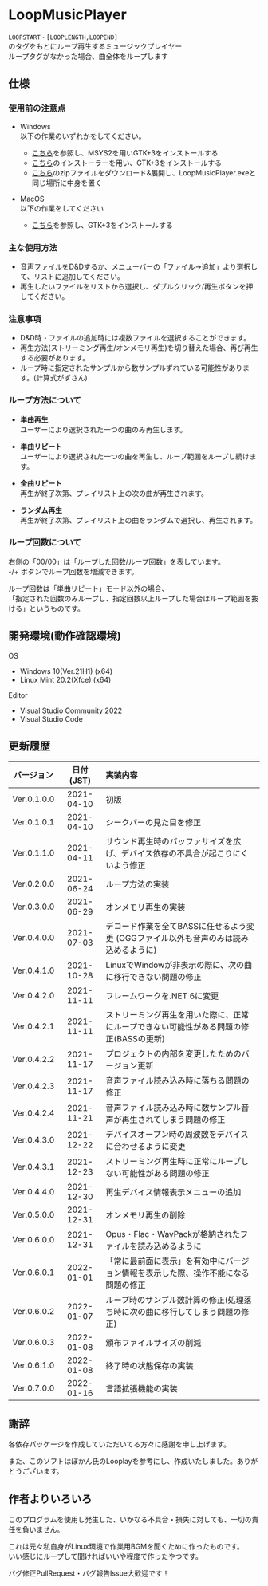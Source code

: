 # LoopMusicPlayer
``LOOPSTART・[LOOPLENGTH,LOOPEND]``  
のタグをもとにループ再生するミュージックプレイヤー  
ループタグがなかった場合、曲全体をループします

## 仕様
### 使用前の注意点
+ Windows  
以下の作業のいずれかをしてください。
  - [こちら](https://github.com/GtkSharp/GtkSharp/wiki/Installing-Gtk-on-Windows)を参照し、MSYS2を用いGTK+3をインストールする
  - [こちら](https://github.com/tschoonj/GTK-for-Windows-Runtime-Environment-Installer)のインストーラーを用い、GTK+3をインストールする
  - [こちら](https://github.com/GtkSharp/Dependencies/blob/master/gtk-3.24.24.zip)のzipファイルをダウンロード&展開し、LoopMusicPlayer.exeと同じ場所に中身を置く

+ MacOS  
以下の作業をしてください
  - [こちら](https://github.com/GtkSharp/GtkSharp/wiki/Installing-Gtk-on-Mac)を参照し、GTK+3をインストールする


### 主な使用方法
* 音声ファイルをD&Dするか、メニューバーの「ファイル→追加」より選択して、リストに追加してください。
* 再生したいファイルをリストから選択し、ダブルクリック/再生ボタンを押してください。

### 注意事項
* D&D時・ファイルの追加時には複数ファイルを選択することができます。
* 再生方法(ストリーミング再生/オンメモリ再生)を切り替えた場合、再び再生する必要があります。
* ループ時に指定されたサンプルから数サンプルずれている可能性があります。(計算式がずさん)

### ループ方法について
+ **単曲再生**  
ユーザーにより選択された一つの曲のみ再生します。

+ **単曲リピート**  
ユーザーにより選択された一つの曲を再生し、ループ範囲をループし続けます。

+ **全曲リピート**  
再生が終了次第、プレイリスト上の次の曲が再生されます。

+ **ランダム再生**  
再生が終了次第、プレイリスト上の曲をランダムで選択し、再生されます。

### ループ回数について
右側の「00/00」は「ループした回数/ループ回数」を表しています。  
\-/+ ボタンでループ回数を増減できます。

ループ回数は「単曲リピート」モード以外の場合、  
「指定された回数のみループし、指定回数以上ループした場合はループ範囲を抜ける」というものです。

## 開発環境(動作確認環境)
OS
* Windows 10(Ver.21H1) (x64)  
* Linux Mint 20.2(Xfce) (x64)

Editor
* Visual Studio Community 2022  
* Visual Studio Code

## 更新履歴
|バージョン |日付(JST) |                                       実装内容                                       |
|:---------:|:--------:|:-------------------------------------------------------------------------------------|
|Ver.0.1.0.0|2021-04-10|初版                                                                                  |
|Ver.0.1.0.1|2021-04-10|シークバーの見た目を修正                                                              |
|Ver.0.1.1.0|2021-04-11|サウンド再生時のバッファサイズを広げ、デバイス依存の不具合が起こりにくいよう修正      |
|Ver.0.2.0.0|2021-06-24|ループ方法の実装                                                                      |
|Ver.0.3.0.0|2021-06-29|オンメモリ再生の実装                                                                  |
|Ver.0.4.0.0|2021-07-03|デコード作業を全てBASSに任せるよう変更 (OGGファイル以外も音声のみは読み込めるように)  |
|Ver.0.4.1.0|2021-10-28|LinuxでWindowが非表示の際に、次の曲に移行できない問題の修正                           |
|Ver.0.4.2.0|2021-11-11|フレームワークを.NET 6に変更                                                          |
|Ver.0.4.2.1|2021-11-11|ストリーミング再生を用いた際に、正常にループできない可能性がある問題の修正(BASSの更新)|
|Ver.0.4.2.2|2021-11-17|プロジェクトの内部を変更したためのバージョン更新                                      |
|Ver.0.4.2.3|2021-11-17|音声ファイル読み込み時に落ちる問題の修正                                              |
|Ver.0.4.2.4|2021-11-21|音声ファイル読み込み時に数サンプル音声が再生されてしまう問題の修正                    |
|Ver.0.4.3.0|2021-12-22|デバイスオープン時の周波数をデバイスに合わせるように変更                              |
|Ver.0.4.3.1|2021-12-23|ストリーミング再生時に正常にループしない可能性がある問題の修正                        |
|Ver.0.4.4.0|2021-12-30|再生デバイス情報表示メニューの追加                                                    |
|Ver.0.5.0.0|2021-12-31|オンメモリ再生の削除                                                                  |
|Ver.0.6.0.0|2021-12-31|Opus・Flac・WavPackが格納されたファイルを読み込めるように                             |
|Ver.0.6.0.1|2022-01-01|「常に最前面に表示」を有効中にバージョン情報を表示した際、操作不能になる問題の修正    |
|Ver.0.6.0.2|2022-01-07|ループ時のサンプル数計算の修正(処理落ち時に次の曲に移行してしまう問題の修正)          |
|Ver.0.6.0.3|2022-01-08|頒布ファイルサイズの削減                                                              |
|Ver.0.6.1.0|2022-01-08|終了時の状態保存の実装                                                                |
|Ver.0.7.0.0|2022-01-16|言語拡張機能の実装                                                                    |

## 謝辞
各依存パッケージを作成していただいてる方々に感謝を申し上げます。

また、このソフトはぽかん氏のLooplayを参考にし、作成いたしました。ありがとうございます。

## 作者よりいろいろ
このプログラムを使用し発生した、いかなる不具合・損失に対しても、一切の責任を負いません。

これは元々私自身がLinux環境で作業用BGMを聞くために作ったものです。  
いい感じにループして聞ければいいや程度で作ったやつです。

バグ修正PullRequest・バグ報告Issue大歓迎です！

